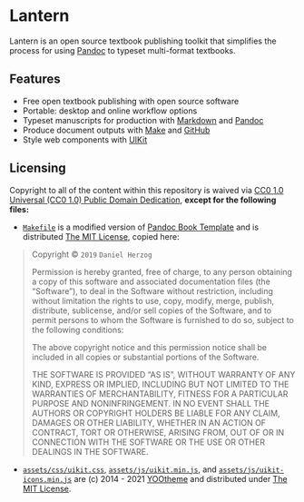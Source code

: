 # Lantern

Lantern is an open source textbook publishing toolkit that simplifies the process for using [Pandoc](http://pandoc.org/) to typeset multi-format textbooks. 

## Features

- Free open textbook publishing with open source software
- Portable: desktop and online workflow options 
- Typeset manuscripts for production with [Markdown](https://en.wikipedia.org/wiki/Markdown) and [Pandoc](http://pandoc.org/)
- Produce document outputs with [Make](https://www.gnu.org/software/make/) and [GitHub](https://github.com/features/actions)
- Style web components with [UIKit](https://getuikit.com/)

## Licensing

Copyright to all of the content within this repository is waived via [CC0 1.0 Universal (CC0 1.0) Public Domain Dedication](https://creativecommons.org/publicdomain/zero/1.0/), **except for the following files:**

- [`Makefile`](https://github.com/nulib-oer/lantern/blob/main/Makefile) is a modified version of [Pandoc Book Template](https://github.com/wikiti/pandoc-book-template/blob/master/Makefile) and is distributed [The MIT License](https://github.com/wikiti/pandoc-book-template/blob/master/LICENSE.md), copied here:

> Copyright © `2019` `Daniel Herzog`
> 
> Permission is hereby granted, free of charge, to any person
> obtaining a copy of this software and associated documentation
> files (the “Software”), to deal in the Software without
> restriction, including without limitation the rights to use,
> copy, modify, merge, publish, distribute, sublicense, and/or sell
> copies of the Software, and to permit persons to whom the
> Software is furnished to do so, subject to the following
> conditions:
> 
> The above copyright notice and this permission notice shall be
> included in all copies or substantial portions of the Software.
> 
> THE SOFTWARE IS PROVIDED “AS IS”, WITHOUT WARRANTY OF ANY KIND,
> EXPRESS OR IMPLIED, INCLUDING BUT NOT LIMITED TO THE WARRANTIES
> OF MERCHANTABILITY, FITNESS FOR A PARTICULAR PURPOSE AND
> NONINFRINGEMENT. IN NO EVENT SHALL THE AUTHORS OR COPYRIGHT
> HOLDERS BE LIABLE FOR ANY CLAIM, DAMAGES OR OTHER LIABILITY,
> WHETHER IN AN ACTION OF CONTRACT, TORT OR OTHERWISE, ARISING
> FROM, OUT OF OR IN CONNECTION WITH THE SOFTWARE OR THE USE OR
> OTHER DEALINGS IN THE SOFTWARE.

- [`assets/css/uikit.css`](https://github.com/nulib-oer/lantern/blob/main/assets/css/uikit.css), [`assets/js/uikit.min.js`](https://github.com/nulib-oer/lantern/blob/main/assets/js/uikit.min.js), and [`assets/js/uikit-icons.min.js`](https://github.com/nulib-oer/lantern/blob/main/assets/js/uikit-icons.min.js) are (c) 2014 - 2021 [YOOtheme](https://yootheme.com/) and distributed under [The MIT License](https://opensource.org/licenses/MIT). 